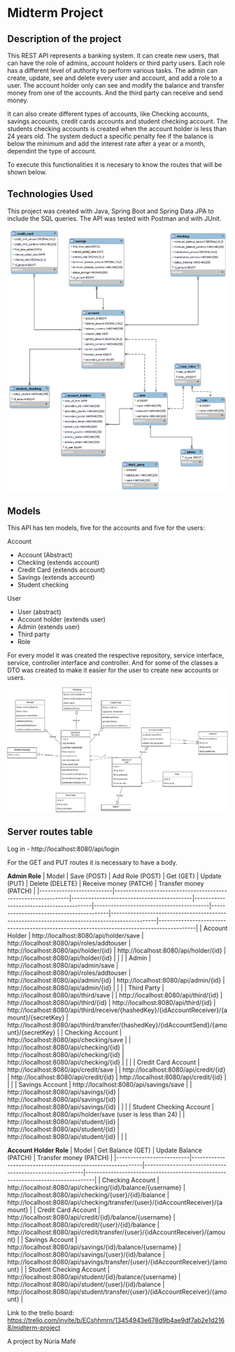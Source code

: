 # Midterm Project

## Description of the project

This REST API represents a banking system. It can create new users, that can have the role of admins, account holders or third party users. Each role has a different level of authority to perform various tasks.
The admin can create, update, see and delete every user and account, and add a role to a user. The account holder only can see and modify the balance and transfer money from one of the accounts. And the third party can receive and send money.

It can also create different types of accounts, like Checking accounts, savings accounts, credit cards accounts and student checking account.
The students checking accounts is created when the account holder is less than 24 years old. The system deduct a specific penalty fee if the balance is below the minimum and add the interest rate after a year or a month, dependint the type of account.

To execute this functionalities it is necesary to know the routes that will be shown below.

## Technologies Used

This project was created with Java, Spring Boot and Spring Data JPA to include the SQL queries. The API was tested with Postman and with JUnit.

![Database](./images/db.png)

## Models
This API has ten models, five for the accounts and five for the users:

Account
* Account (Abstract)
* Checking (extends account)
* Credit Card (extends account)
* Savings (extends account)
* Student checking

User
* User (abstract)
* Account holder (extends user)
* Admin (extends user)
* Third party
* Role

For every model it was created the respective repository, service interface, service, controller interface and controller. And for some of the classes a DTO was created to make it easier for the user to create new accounts or users.

![Class diagram](./images/class_diagram.jpg)

## Server routes table
Log in - http://localhost:8080/api/login

For the GET and PUT routes it is necessary to have a body.

**Admin Role**
| Model                    | Save (POST)                                                  | Add Role (POST)                           | Get (GET)                               | Update (PUT)                            | Delete (DELETE)                         | Receive money (PATCH)                                                                        | Transfer money (PATCH)                                                                    |
|--------------------------|--------------------------------------------------------------|-------------------------------------------|-----------------------------------------|-----------------------------------------|-----------------------------------------|----------------------------------------------------------------------------------------------|-------------------------------------------------------------------------------------------|
| Account Holder           | http://localhost:8080/api/holder/save                        | http://localhost:8080/api/roles/addtouser | http://localhost:8080/api/holder/{id}   | http://localhost:8080/api/holder/{id}   | http://localhost:8080/api/holder/{id}   |                                                                                              |                                                                                           |
| Admin                    | http://localhost:8080/api/admin/save                         | http://localhost:8080/api/roles/addtouser | http://localhost:8080/api/admin/{id}    | http://localhost:8080/api/admin/{id}    | http://localhost:8080/api/admin/{id}    |                                                                                              |                                                                                           |
| Third Party              | http://localhost:8080/api/third/save                         |                                           | http://localhost:8080/api/third/{id}    | http://localhost:8080/api/third/{id}    | http://localhost:8080/api/third/{id}    | http://localhost:8080/api/third/receive/{hashedKey}/{idAccountReceiver}/{amount}/{secretKey} | http://localhost:8080/api/third/transfer/{hashedKey}/{idAccountSend}/{amount}/{secretKey} |
| Checking Account         | http://localhost:8080/api/checking/save                      |                                           | http://localhost:8080/api/checking/{id} | http://localhost:8080/api/checking/{id} | http://localhost:8080/api/checking/{id} |                                                                                              |                                                                                           |
| Credit Card Account      | http://localhost:8080/api/credit/save                        |                                           | http://localhost:8080/api/credit/{id}   | http://localhost:8080/api/credit/{id}   | http://localhost:8080/api/credit/{id}   |                                                                                              |                                                                                           |
| Savings Account          | http://localhost:8080/api/savings/save                       |                                           | http://localhost:8080/api/savings/{id}  | http://localhost:8080/api/savings/{id}  | http://localhost:8080/api/savings/{id}  |                                                                                              |                                                                                           |
| Student Checking Account | http://localhost:8080/api/holder/save (user is less than 24) |                                           | http://localhost:8080/api/student/{id}  | http://localhost:8080/api/student/{id}  | http://localhost:8080/api/student/{id}  |                                                                                              |                                                                                           |

**Account Holder Role**
| Model                    | Get Balance (GET)                                          | Update Balance (PATCH)                                 | Transfer money (PATCH)                                                          |
|--------------------------|------------------------------------------------------------|--------------------------------------------------------|---------------------------------------------------------------------------------|
| Checking Account         | http://localhost:8080/api/checking/{id}/balance/{username} | http://localhost:8080/api/checking/{user}/{id}/balance | http://localhost:8080/api/checking/transfer/{user}/{idAccountReceiver}/{amount} |
| Credit Card Account      | http://localhost:8080/api/credit/{id}/balance/{username}   | http://localhost:8080/api/credit/{user}/{id}/balance   | http://localhost:8080/api/credit/transfer/{user}/{idAccountReceiver}/{amount}   |
| Savings Account          | http://localhost:8080/api/savings/{id}/balance/{username}  | http://localhost:8080/api/savings/{user}/{id}/balance  | http://localhost:8080/api/savings/transfer/{user}/{idAccountReceiver}/{amount}  |
| Student Checking Account | http://localhost:8080/api/student/{id}/balance/{username}  | http://localhost:8080/api/student/{user}/{id}/balance  | http://localhost:8080/api/student/transfer/{user}/{idAccountReceiver}/{amount}  |


Link to the trello board: https://trello.com/invite/b/ECshhmrn/13454943e678d9b4ae9df7ab2e1d2168/midterm-project

A project by Núria Mafé
